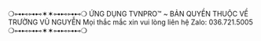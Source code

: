 ❍⊶⊷⊶⊷✶✶⊶⊷⊶⊷❍
ỨNG DỤNG TVNPRO™ ~ BẢN QUYỀN THUỘC VỀ TRƯỜNG VŨ NGUYỄN
Mọi thắc mắc xin vui lòng liên hệ Zalo: 036.721.5005
❍⊶⊷⊶⊷✶✶⊶⊷⊶⊷❍